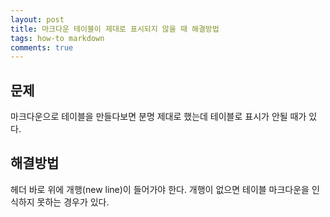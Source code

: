 ```yaml
---
layout: post
title: 마크다운 테이블이 제대로 표시되지 않을 때 해결방법
tags: how-to markdown
comments: true
---
```


## 문제
마크다운으로 테이블을 만들다보면 분명 제대로 했는데 테이블로 표시가 안될 때가 있다. 
    
## 해결방법
헤더 바로 위에 개행(new line)이 들어가야 한다. 개행이 없으면 테이블 마크다운을 인식하지 못하는 경우가 있다.
      